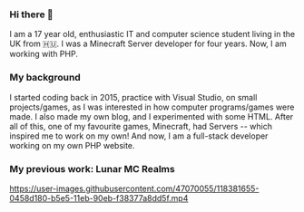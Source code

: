 ### Hi there 👋
I am a 17 year old, enthusiastic IT and computer science student living in the UK from 🇭🇺.
I was a Minecraft Server developer for four years. Now, I am working with PHP.

### My background
I started coding back in 2015, practice with Visual Studio, on small projects/games, as I was interested
in how computer programs/games were made. I also made my own blog, and I experimented
with some HTML. After all of this, one of my favourite games, Minecraft, had Servers -- which inspired me
to work on my own! And now, I am a full-stack developer working on my own PHP website.


### My previous work: Lunar MC Realms
https://user-images.githubusercontent.com/47070055/118381655-0458d180-b5e5-11eb-90eb-f38377a8dd5f.mp4

